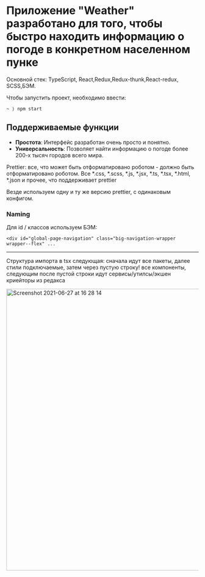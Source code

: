 # Приложение "Weather" разработано для того, чтобы быстро находить информацию о погоде в конкретном населенном пунке

Основной стек: TypeScript, React,Redux,Redux-thunk,React-redux, SCSS,БЭМ.

Чтобы запустить проект, необходимо ввести:



    ~ ⟩ npm start

Поддерживаемые функции
------------------

- **Простота**: Интерфейс разработан очень просто и понятно.
- **Универсальность**: Позволяет найти информацию о погоде более 200-х тысяч городов всего мира.

Prettier: все, что может быть отформатировано роботом - должно быть отформатировано роботом. Все *.css, *.scss, *.js, *.jsx, *.ts, *.tsx, *.html, *.json и прочее, что поддерживает prettier

Везде используем одну и ту же версию prettier, с одинаковым конфигом.

### Naming
Для id / классов используем БЭМ:
```
<div id="global-page-navigation" class="big-navigation-wrapper wrapper--flex" ...
```

----



Структура импорта в tsx следующая: сначала идут все пакеты, далее стили подключаемые, затем через пустую строку! все компоненты, следующим после пустой строки идут сервисы/утилсы/экшен криейторы из редакса

<img width="739" alt="Screenshot 2021-06-27 at 16 28 14" src="https://user-images.githubusercontent.com/45426001/123546312-c6fb6e00-d764-11eb-9407-d48b55e0a1c4.png">

